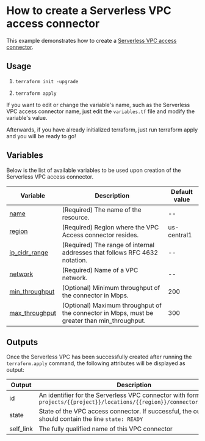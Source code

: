 # How to create a Serverless VPC access connector

This example demonstrates how to create a [Serverless VPC access connector](https://cloud.google.com/vpc/docs/configure-serverless-vpc-access).

## Usage

1. ```
   terraform init -upgrade
   ```

2. ```
   terraform apply
   ```
If you want to edit or change the variable's name, such as the Serverless VPC access connector name, just edit the `variables.tf` file and modify the variable's value.

Afterwards, if you have already initialized terraform, just run terraform apply and you will be ready to go!

## Variables

Below is the list of available variables to be used upon creation of the Serverless VPC access connector.

| Variable | Description | Default value|
| --- | --- | -- |
| [name](https://cloud.google.com/sdk/gcloud/reference/compute/networks/vpc-access/connectors/create#CONNECTOR) | (Required) The name of the resource. | -- |
| [region](https://cloud.google.com/vpc/docs/configure-serverless-vpc-access#supported_regions) | (Required) Region where the VPC Access connector resides. | us-central1 |
| [ip_cidr_range](https://cloud.google.com/sdk/gcloud/reference/compute/networks/vpc-access/connectors/create#--range) | (Required) The range of internal addresses that follows RFC 4632 notation. | -- |
| [network](https://cloud.google.com/sdk/gcloud/reference/compute/networks/vpc-access/connectors/create#--network) | (Required) Name of a VPC network. | -- |
| [min_throughput](https://cloud.google.com/sdk/gcloud/reference/compute/networks/vpc-access/connectors/create#--min-throughput) | (Optional) Minimum throughput of the connector in Mbps. | 200 |
| [max_throughput](https://cloud.google.com/sdk/gcloud/reference/compute/networks/vpc-access/connectors/create#--max-throughput) | (Optional) Maximum throughput of the connector in Mbps, must be greater than min_throughput. | 300 |

## Outputs

Once the Serverless VPC has been successfully created after running the `terraform.apply` command, the following attributes will be displayed as output:

| Output | Description |
| --- | --- |
| id | An identifier for the Serverless VPC connector with format `projects/{{project}}/locations/{{region}}/connectors/{{name}}` |
| state | State of the VPC access connector. If successful, the output should contain the line `state: READY` |
| self_link | The fully qualified name of this VPC connector |
